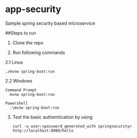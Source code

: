 # app-security
Sample spring security based microservice


##Steps to run 

1. Clone the repo

2. Run following commands

  2.1	Linux
  
    ./mvnw spring-boot:run
    
  2.2 Windows
    
    Command Prompt
      mvnw spring-boot:run

    Powershell
      .\mvnw spring-boot:run

3. Test the basic authemtication by using

       curl -u user:<password_generated_with springsecurity> http://localhost:8080/hello
